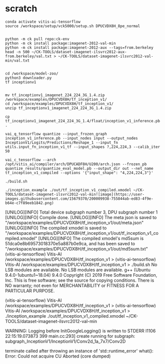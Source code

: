 # scratch

```
conda activate vitis-ai-tensorflow
source /workspace/setup/vck5000/setup.sh DPUCVDX8H_8pe_normal


python -m ck pull repo:ck-env
python -m ck install package:imagenet-2012-val-min
python -m ck install package:imagenet-2012-aux --tags=from.berkeley
head -n 500 ~/CK-TOOLS/dataset-imagenet-ilsvrc2012-aux-from.berkeley/val.txt > ~/CK-TOOLS/dataset-imagenet-ilsvrc2012-val-min/val.txt


cd /workspace/model-zoo/
python3 downloader.py
tf inceptionv1


mv tf_inceptionv1_imagenet_224_224_3G_1.4.zip /workspace/examples/DPUCVDX8H/tf_inception_v1/
cd /workspace/examples/DPUCVDX8H/tf_inception_v1/
unzip tf_inceptionv1_imagenet_224_224_3G_1.4.zip

cp tf_inceptionv1_imagenet_224_224_3G_1.4/float/inception_v1_inference.pb .

vai_q_tensorflow quantize --input_frozen_graph inception_v1_inference.pb --input_nodes input --output_nodes InceptionV1/Logits/Predictions/Reshape_1 --input_fn utils.input_fn_inception_v1_tf --input_shapes ?,224,224,3 --calib_iter 50

vai_c_tensorflow --arch /opt/vitis_ai/compiler/arch/DPUCADF8H/U200/arch.json --frozen_pb quantize_results/quantize_eval_model.pb --output_dir out --net_name tf_inception_v1_compiled --options '{"input_shape": "4,224,224,3"}'

./build.sh

./inception_example ./out/tf_inception_v1_compiled.xmodel ~/CK-TOOLS/dataset-imagenet-ilsvrc2012-val-min![image](https://user-images.githubusercontent.com/15679370/200009938-755844ab-ed83-4f9e-b64e-c7f89eeb1842.png)
```
[UNILOG][INFO] Total device subgraph number 3, DPU subgraph number 1
[UNILOG][INFO] Compile done.
[UNILOG][INFO] The meta json is saved to "/workspace/examples/DPUCVDX8H/tf_inception_v1/out/meta.json"
[UNILOG][INFO] The compiled xmodel is saved to "/workspace/examples/DPUCVDX8H/tf_inception_v1/out/tf_inception_v1_compiled.xmodel"
[UNILOG][INFO] The compiled xmodel's md5sum is 51dca0e8b69573018370e5a887b0e9ca, and has been saved to "/workspace/examples/DPUCVDX8H/tf_inception_v1/out/md5sum.txt"
(vitis-ai-tensorflow) Vitis-AI /workspace/examples/DPUCVDX8H/tf_inception_v1 > 
(vitis-ai-tensorflow) Vitis-AI /workspace/examples/DPUCVDX8H/tf_inception_v1 > ./build.sh
No LSB modules are available.
No LSB modules are available.
g++ (Ubuntu 9.4.0-1ubuntu1~18.04) 9.4.0
Copyright (C) 2019 Free Software Foundation, Inc.
This is free software; see the source for copying conditions.  There is NO
warranty; not even for MERCHANTABILITY or FITNESS FOR A PARTICULAR PURPOSE.

(vitis-ai-tensorflow) Vitis-AI /workspace/examples/DPUCVDX8H/tf_inception_v1 > 
(vitis-ai-tensorflow) Vitis-AI /workspace/examples/DPUCVDX8H/tf_inception_v1 > ./inception_example ./out/tf_inception_v1_compiled.xmodel ~/CK-TOOLS/dataset-imagenet-ilsvrc2012-val-min


WARNING: Logging before InitGoogleLogging() is written to STDERR
I1106 22:15:19.073873   399 main.cc:293] create running for subgraph: subgraph_InceptionV1/InceptionV1/Conv2d_1a_7x7/Conv2D

terminate called after throwing an instance of 'std::runtime_error'
  what():  Error: Could not acquire CU
Aborted (core dumped)
